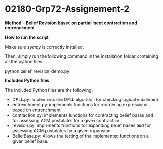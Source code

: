 # 02180-Grp72-Assignement-2

**Method I: Belief Revision based on partial meet contraction and entrenchment**
  
**How to run the script**

Make sure *sympy* is correctly installed.

Then, simply run the following command in the installation folder containing all the python files:

python belief_revision_demo.py

**Included Python files**

The included Python files are the following:

- DPLL.py: implements the DPLL algorithm for checking logical entailment
- entrenchment.py: implements functions for reordering expressions based on entrenchment
- contraction.py: implements functions for contracting belief bases and for assessing AGM postulates for a given contraction
- revision.py: implements functions for expanding belief bases and for assessing AGM postulates for a given expansion 
- BeliefBase.py: Allows the testing of the implemented functions on a given belief base.


